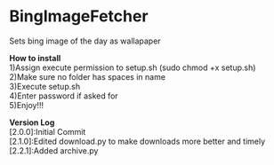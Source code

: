 # BingImageFetcher
Sets bing image of the day as wallapaper

<b>How to install</b></br>
1)Assign execute permission to setup.sh (sudo chmod +x setup.sh)</br>
2)Make sure no folder has spaces in name</br>
3)Execute setup.sh</br>
4)Enter password if asked for</br>
5)Enjoy!!!</br>

<b>Version Log</b></br>
[2.0.0]:Initial Commit</br>
[2.1.0]:Edited download.py to make downloads more better and timely</br>
[2.2.1]:Added archive.py</br>
